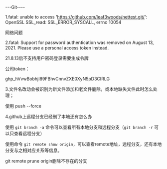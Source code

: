 ---Git----

1.fatal: unable to access 'https://github.com/leaf3woods/nettest.git/': OpenSSL SSL_read: SSL_ERROR_SYSCALL, errno 10054

网络问题



2.fatal: Support for password authentication was removed on August 13, 2021. Please use a personal access token instead.

21.8.13后不支持用户密码登录需要生成令牌

公司token：

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



3.文件名改动会被识别为新文件添加和老文件删除，或本地缺失文件此时怎么处理；

使用 push --force

4.github上远程分支已经删了本地还有怎么办

使用 `git branch -a` 命令可以查看所有本地分支和远程分支（`git branch -r` 可以只查看远程分支）

使用命令 `git remote show origin`，可以查看remote地址，远程分支，还有本地分支与之相对应关系等信息。

git remote prune origin删除不存在的分支



